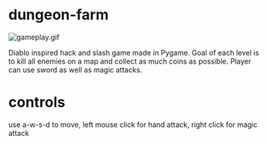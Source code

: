 # dungeon-farm
![gameplay.gif](gameplay.gif)

Diablo inspired hack and slash game made in Pygame. Goal of each level is to kill all enemies on a map and collect as much coins as possible. Player can use sword as well as magic attacks.

# controls
use a-w-s-d to move, left mouse click for hand attack, right click for magic attack

